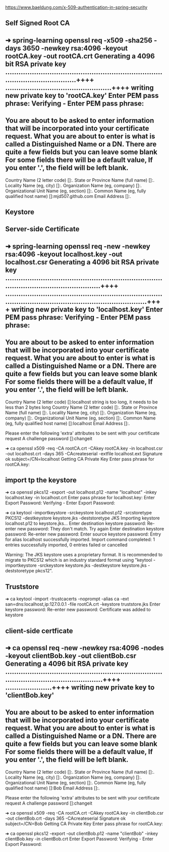 
https://www.baeldung.com/x-509-authentication-in-spring-security

## Self Signed Root CA
➜  spring-learning openssl req -x509 -sha256 -days 3650 -newkey rsa:4096 -keyout rootCA.key -out rootCA.crt
Generating a 4096 bit RSA private key
.......................................................................................................++++
................................................++++
writing new private key to 'rootCA.key'
Enter PEM pass phrase:
Verifying - Enter PEM pass phrase:
-----
You are about to be asked to enter information that will be incorporated
into your certificate request.
What you are about to enter is what is called a Distinguished Name or a DN.
There are quite a few fields but you can leave some blank
For some fields there will be a default value,
If you enter '.', the field will be left blank.
-----
Country Name (2 letter code) []:.
State or Province Name (full name) []:.
Locality Name (eg, city) []:.
Organization Name (eg, company) []:.
Organizational Unit Name (eg, section) []:.
Common Name (eg, fully qualified host name) []:mjd507.github.com
Email Address []:.

## Keystore

## Server-side Certificate
➜  spring-learning openssl req -new -newkey rsa:4096 -keyout localhost.key -out localhost.csr
Generating a 4096 bit RSA private key
..................................................................................................................++++
.......................................................................................................................................++++
writing new private key to 'localhost.key'
Enter PEM pass phrase:
Verifying - Enter PEM pass phrase:
-----
You are about to be asked to enter information that will be incorporated
into your certificate request.
What you are about to enter is what is called a Distinguished Name or a DN.
There are quite a few fields but you can leave some blank
For some fields there will be a default value,
If you enter '.', the field will be left blank.
-----
Country Name (2 letter code) []:localhost
string is too long, it needs to be less than  2 bytes long
Country Name (2 letter code) []:.
State or Province Name (full name) []:.
Locality Name (eg, city) []:.
Organization Name (eg, company) []:.
Organizational Unit Name (eg, section) []:.
Common Name (eg, fully qualified host name) []:localhost
Email Address []:.

Please enter the following 'extra' attributes
to be sent with your certificate request
A challenge password []:changeit


➜  ca openssl x509 -req -CA rootCA.crt -CAkey rootCA.key -in localhost.csr -out localhost.crt -days 365 -CAcreateserial -extfile localhost.ext
Signature ok
subject=/CN=localhost
Getting CA Private Key
Enter pass phrase for rootCA.key:


## import tp the keystore
➜  ca openssl pkcs12 -export -out localhost.p12 -name "localhost" -inkey localhost.key -in localhost.crt
Enter pass phrase for localhost.key:
Enter Export Password:
Verifying - Enter Export Password:


➜  ca keytool -importkeystore -srckeystore localhost.p12 -srcstoretype PKCS12 -destkeystore keystore.jks -deststoretype JKS
Importing keystore localhost.p12 to keystore.jks...
Enter destination keystore password:
Re-enter new password:
They don't match. Try again
Enter destination keystore password:
Re-enter new password:
Enter source keystore password:
Entry for alias localhost successfully imported.
Import command completed:  1 entries successfully imported, 0 entries failed or cancelled

Warning:
The JKS keystore uses a proprietary format. It is recommended to migrate to PKCS12 which is an industry standard format using "keytool -importkeystore -srckeystore keystore.jks -destkeystore keystore.jks -deststoretype pkcs12".


## Truststore
➜  ca keytool -import -trustcacerts -noprompt -alias ca -ext san=dns:localhost,ip:127.0.0.1 -file rootCA.crt -keystore truststore.jks
Enter keystore password:
Re-enter new password:
Certificate was added to keystore


## client-side certficate
➜  ca openssl req -new -newkey rsa:4096 -nodes -keyout clientBob.key -out clientBob.csr
Generating a 4096 bit RSA private key
...................................................................................................................++++
.....................++++
writing new private key to 'clientBob.key'
-----
You are about to be asked to enter information that will be incorporated
into your certificate request.
What you are about to enter is what is called a Distinguished Name or a DN.
There are quite a few fields but you can leave some blank
For some fields there will be a default value,
If you enter '.', the field will be left blank.
-----
Country Name (2 letter code) []:.
State or Province Name (full name) []:.
Locality Name (eg, city) []:.
Organization Name (eg, company) []:.
Organizational Unit Name (eg, section) []:.
Common Name (eg, fully qualified host name) []:Bob
Email Address []:.

Please enter the following 'extra' attributes
to be sent with your certificate request
A challenge password []:changeit

➜  ca openssl x509 -req -CA rootCA.crt -CAkey rootCA.key -in clientBob.csr -out clientBob.crt -days 365 -CAcreateserial
Signature ok
subject=/CN=Bob
Getting CA Private Key
Enter pass phrase for rootCA.key:

➜  ca openssl pkcs12 -export -out clientBob.p12 -name "clientBob" -inkey clientBob.key -in clientBob.crt
Enter Export Password:
Verifying - Enter Export Password:

